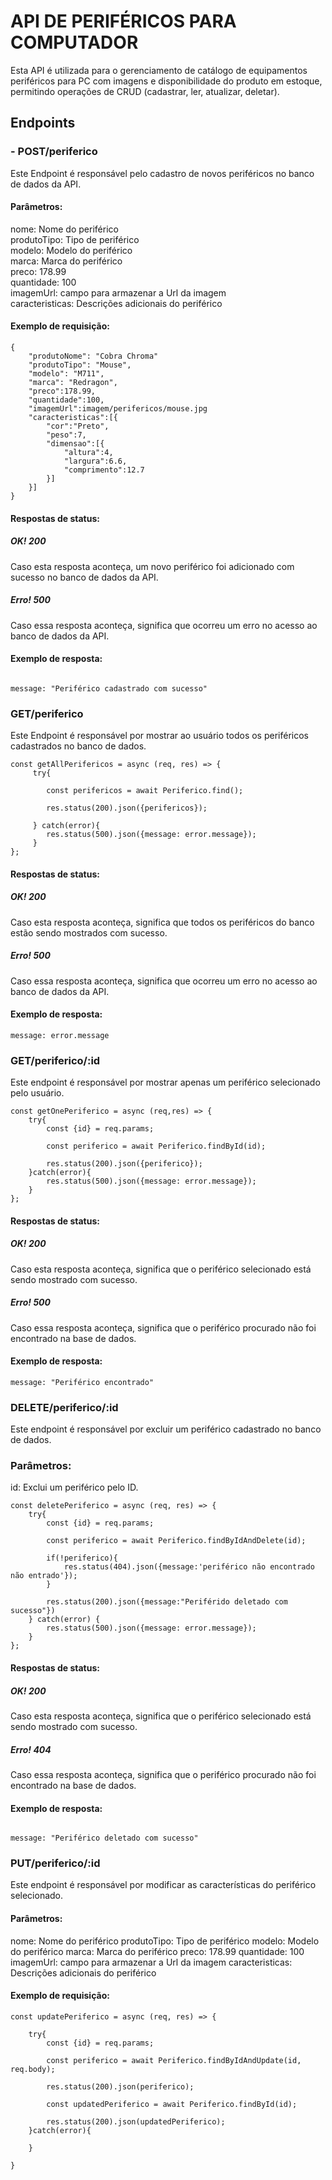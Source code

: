 # API DE PERIFÉRICOS PARA COMPUTADOR
Esta API é utilizada para o gerenciamento de catálogo de equipamentos periféricos para PC com imagens e disponibilidade do produto em estoque, permitindo operações de CRUD (cadastrar, ler, atualizar, deletar).

## Endpoints
### - POST/periferico
Este Endpoint é responsável pelo cadastro de novos periféricos no banco de dados da API.
#### Parâmetros:

nome: Nome do periférico <br>
produtoTipo: Tipo de periférico <br>
modelo: Modelo do periférico<br>
marca:   Marca do periférico <br>
preco: 178.99 <br>
quantidade: 100 <br>
imagemUrl: campo para armazenar a Url da imagem <br>
caracteristicas: Descrições adicionais do periférico <br>	

#### Exemplo de requisição:
```
{
	"produtoNome": "Cobra Chroma"
	"produtoTipo": "Mouse",
	"modelo": "M711",
	"marca": "Redragon",
	"preco":178.99,
	"quantidade":100,
	"imagemUrl":imagem/perifericos/mouse.jpg
	"caracteristicas":[{
		"cor":"Preto",
		"peso":7,
		"dimensao":[{
			"altura":4,
			"largura":6.6,
			"comprimento":12.7
		}]
	}]
}

````
#### Respostas de status:
##### OK! 200
Caso esta resposta aconteça, um novo periférico foi adicionado com sucesso no banco de dados da API.

##### Erro! 500
Caso essa resposta aconteça, significa que ocorreu um erro no acesso ao banco de dados da API.

#### Exemplo de resposta:

````

message: "Periférico cadastrado com sucesso"

````

### GET/periferico
Este Endpoint é responsável por mostrar ao usuário todos os periféricos cadastrados no banco de dados.
````
const getAllPerifericos = async (req, res) => {
     try{

        const perifericos = await Periferico.find();

        res.status(200).json({perifericos});

     } catch(error){
        res.status(500).json({message: error.message});
     }
};

````

#### Respostas de status:
##### OK! 200
Caso esta resposta aconteça, significa que todos os periféricos do banco estão sendo mostrados com sucesso.

##### Erro! 500
Caso essa resposta aconteça, significa que ocorreu um erro no acesso ao banco de dados da API.

#### Exemplo de resposta:

````
message: error.message

````


### GET/periferico/:id
Este endpoint é responsável por mostrar apenas um periférico selecionado pelo usuário.

````
const getOnePeriferico = async (req,res) => {
    try{
        const {id} = req.params;

        const periferico = await Periferico.findById(id);

        res.status(200).json({periferico});
    }catch(error){
        res.status(500).json({message: error.message});
    }
};

````

#### Respostas de status:
##### OK! 200
Caso esta resposta aconteça, significa que o periférico selecionado está sendo mostrado com sucesso.

##### Erro! 500
Caso essa resposta aconteça, significa que o periférico procurado não foi encontrado na base de dados.

#### Exemplo de resposta:

````
message: "Periférico encontrado"

````


### DELETE/periferico/:id
Este endpoint é responsável por excluir um periférico cadastrado no banco de dados.

### Parâmetros:
id: Exclui um periférico pelo ID.

````
const deletePeriferico = async (req, res) => {
    try{
        const {id} = req.params;

        const periferico = await Periferico.findByIdAndDelete(id);

        if(!periferico){
            res.status(404).json({message:'periférico não encontrado não entrado'});
        }

        res.status(200).json({message:"Periférido deletado com sucesso"})
    } catch(error) {
        res.status(500).json({message: error.message});
    }
};

````

#### Respostas de status:
##### OK! 200
Caso esta resposta aconteça, significa que o periférico selecionado está sendo mostrado com sucesso.

##### Erro! 404
Caso essa resposta aconteça, significa que o periférico procurado não foi encontrado na base de dados.

#### Exemplo de resposta:

````

message: "Periférico deletado com sucesso" 

````

### PUT/periferico/:id
Este endpoint é responsável por modificar as características do periférico selecionado.

#### Parâmetros:
nome: Nome do periférico
produtoTipo: Tipo de periférico
modelo: Modelo do periférico
marca: Marca do periférico
preco: 178.99
quantidade: 100
imagemUrl: campo para armazenar a Url da imagem
caracteristicas: Descrições adicionais do periférico

#### Exemplo de requisição:
````
const updatePeriferico = async (req, res) => {

    try{
        const {id} = req.params;

        const periferico = await Periferico.findByIdAndUpdate(id, req.body);
    
        res.status(200).json(periferico);
    
        const updatedPeriferico = await Periferico.findById(id);
    
        res.status(200).json(updatedPeriferico);
    }catch(error){

    }
   
}
````












